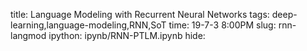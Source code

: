 title: Language Modeling with Recurrent Neural Networks
tags: deep-learning,language-modeling,RNN,SoT
time: 19-7-3 8:00PM
slug: rnn-langmod
ipython: ipynb/RNN-PTLM.ipynb
hide:

